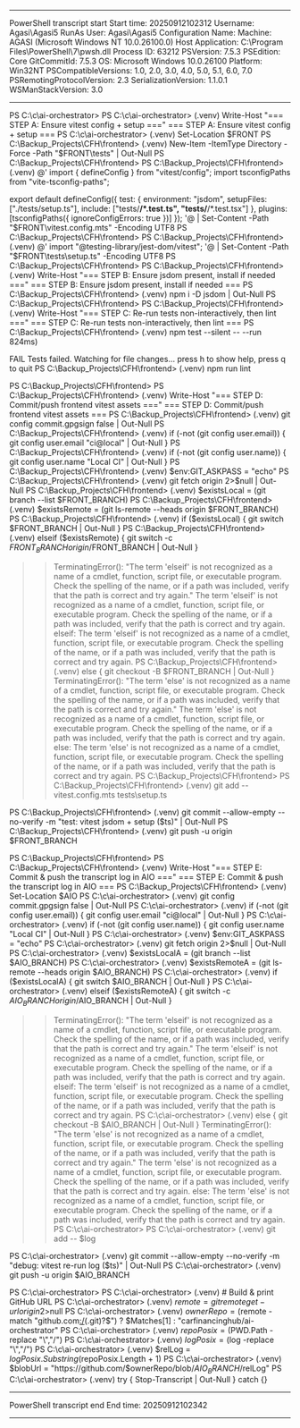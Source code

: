 **********************
PowerShell transcript start
Start time: 20250912102312
Username: Agasi\Agasi5
RunAs User: Agasi\Agasi5
Configuration Name: 
Machine: AGASI (Microsoft Windows NT 10.0.26100.0)
Host Application: C:\Program Files\PowerShell\7\pwsh.dll
Process ID: 63212
PSVersion: 7.5.3
PSEdition: Core
GitCommitId: 7.5.3
OS: Microsoft Windows 10.0.26100
Platform: Win32NT
PSCompatibleVersions: 1.0, 2.0, 3.0, 4.0, 5.0, 5.1, 6.0, 7.0
PSRemotingProtocolVersion: 2.3
SerializationVersion: 1.1.0.1
WSManStackVersion: 3.0
**********************
PS C:\c\ai-orchestrator>
PS C:\c\ai-orchestrator>
(.venv) Write-Host "=== STEP A: Ensure vitest config + setup ==="
=== STEP A: Ensure vitest config + setup ===
PS C:\c\ai-orchestrator>
(.venv) Set-Location $FRONT
PS C:\Backup_Projects\CFH\frontend>
(.venv) New-Item -ItemType Directory -Force -Path "$FRONT\tests" | Out-Null
PS C:\Backup_Projects\CFH\frontend>
PS C:\Backup_Projects\CFH\frontend>
(.venv) @'
import { defineConfig } from "vitest/config";
import tsconfigPaths from "vite-tsconfig-paths";

export default defineConfig({
  test: {
    environment: "jsdom",
    setupFiles: ["./tests/setup.ts"],
    include: ["tests/**/*.test.ts", "tests/**/*.test.tsx"]
  },
  plugins: [tsconfigPaths({ ignoreConfigErrors: true })]
});
'@ | Set-Content -Path "$FRONT\vitest.config.mts" -Encoding UTF8
PS C:\Backup_Projects\CFH\frontend>
PS C:\Backup_Projects\CFH\frontend>
(.venv) @'
import "@testing-library/jest-dom/vitest";
'@ | Set-Content -Path "$FRONT\tests\setup.ts" -Encoding UTF8
PS C:\Backup_Projects\CFH\frontend>
PS C:\Backup_Projects\CFH\frontend>
(.venv) Write-Host "=== STEP B: Ensure jsdom present, install if needed ==="
=== STEP B: Ensure jsdom present, install if needed ===
PS C:\Backup_Projects\CFH\frontend>
(.venv) npm i -D jsdom | Out-Null
PS C:\Backup_Projects\CFH\frontend>
PS C:\Backup_Projects\CFH\frontend>
(.venv) Write-Host "=== STEP C: Re-run tests non-interactively, then lint ==="
=== STEP C: Re-run tests non-interactively, then lint ===
PS C:\Backup_Projects\CFH\frontend>
(.venv) npm test --silent -- --run
 824ms)


 FAIL  Tests failed. Watching for file changes...
       press h to show help, press q to quit
PS C:\Backup_Projects\CFH\frontend>
(.venv) npm run lint

PS C:\Backup_Projects\CFH\frontend>
PS C:\Backup_Projects\CFH\frontend>
(.venv) Write-Host "=== STEP D: Commit/push frontend vitest assets ==="
=== STEP D: Commit/push frontend vitest assets ===
PS C:\Backup_Projects\CFH\frontend>
(.venv) git config commit.gpgsign false | Out-Null
PS C:\Backup_Projects\CFH\frontend>
(.venv) if (-not (git config user.email)) { git config user.email "ci@local" | Out-Null }
PS C:\Backup_Projects\CFH\frontend>
(.venv) if (-not (git config user.name))  { git config user.name  "Local CI" | Out-Null }
PS C:\Backup_Projects\CFH\frontend>
(.venv) $env:GIT_ASKPASS = "echo"
PS C:\Backup_Projects\CFH\frontend>
(.venv) git fetch origin 2>$null | Out-Null
PS C:\Backup_Projects\CFH\frontend>
(.venv) $existsLocal  = (git branch --list $FRONT_BRANCH)
PS C:\Backup_Projects\CFH\frontend>
(.venv) $existsRemote = (git ls-remote --heads origin $FRONT_BRANCH)
PS C:\Backup_Projects\CFH\frontend>
(.venv) if     ($existsLocal)  { git switch $FRONT_BRANCH | Out-Null }
PS C:\Backup_Projects\CFH\frontend>
(.venv) elseif ($existsRemote) { git switch -c $FRONT_BRANCH origin/$FRONT_BRANCH | Out-Null }
>> TerminatingError(): "The term 'elseif' is not recognized as a name of a cmdlet, function, script file, or executable program.
Check the spelling of the name, or if a path was included, verify that the path is correct and try again."
The term 'elseif' is not recognized as a name of a cmdlet, function, script file, or executable program.
Check the spelling of the name, or if a path was included, verify that the path is correct and try again.
elseif: The term 'elseif' is not recognized as a name of a cmdlet, function, script file, or executable program.
Check the spelling of the name, or if a path was included, verify that the path is correct and try again.
PS C:\Backup_Projects\CFH\frontend>
(.venv) else                   { git checkout -B $FRONT_BRANCH | Out-Null }
>> TerminatingError(): "The term 'else' is not recognized as a name of a cmdlet, function, script file, or executable program.
Check the spelling of the name, or if a path was included, verify that the path is correct and try again."
The term 'else' is not recognized as a name of a cmdlet, function, script file, or executable program.
Check the spelling of the name, or if a path was included, verify that the path is correct and try again.
else: The term 'else' is not recognized as a name of a cmdlet, function, script file, or executable program.
Check the spelling of the name, or if a path was included, verify that the path is correct and try again.
PS C:\Backup_Projects\CFH\frontend>
PS C:\Backup_Projects\CFH\frontend>
(.venv) git add -- vitest.config.mts tests\setup.ts

PS C:\Backup_Projects\CFH\frontend>
(.venv) git commit --allow-empty --no-verify -m "test: vitest jsdom + setup ($ts)" | Out-Null
PS C:\Backup_Projects\CFH\frontend>
(.venv) git push -u origin $FRONT_BRANCH

PS C:\Backup_Projects\CFH\frontend>
PS C:\Backup_Projects\CFH\frontend>
(.venv) Write-Host "=== STEP E: Commit & push the transcript log in AIO ==="
=== STEP E: Commit & push the transcript log in AIO ===
PS C:\Backup_Projects\CFH\frontend>
(.venv) Set-Location $AIO
PS C:\c\ai-orchestrator>
(.venv) git config commit.gpgsign false | Out-Null
PS C:\c\ai-orchestrator>
(.venv) if (-not (git config user.email)) { git config user.email "ci@local" | Out-Null }
PS C:\c\ai-orchestrator>
(.venv) if (-not (git config user.name))  { git config user.name  "Local CI" | Out-Null }
PS C:\c\ai-orchestrator>
(.venv) $env:GIT_ASKPASS = "echo"
PS C:\c\ai-orchestrator>
(.venv) git fetch origin 2>$null | Out-Null
PS C:\c\ai-orchestrator>
(.venv) $existsLocalA  = (git branch --list $AIO_BRANCH)
PS C:\c\ai-orchestrator>
(.venv) $existsRemoteA = (git ls-remote --heads origin $AIO_BRANCH)
PS C:\c\ai-orchestrator>
(.venv) if     ($existsLocalA)  { git switch $AIO_BRANCH | Out-Null }
PS C:\c\ai-orchestrator>
(.venv) elseif ($existsRemoteA) { git switch -c $AIO_BRANCH origin/$AIO_BRANCH | Out-Null }
>> TerminatingError(): "The term 'elseif' is not recognized as a name of a cmdlet, function, script file, or executable program.
Check the spelling of the name, or if a path was included, verify that the path is correct and try again."
The term 'elseif' is not recognized as a name of a cmdlet, function, script file, or executable program.
Check the spelling of the name, or if a path was included, verify that the path is correct and try again.
elseif: The term 'elseif' is not recognized as a name of a cmdlet, function, script file, or executable program.
Check the spelling of the name, or if a path was included, verify that the path is correct and try again.
PS C:\c\ai-orchestrator>
(.venv) else                    { git checkout -B $AIO_BRANCH | Out-Null }
>> TerminatingError(): "The term 'else' is not recognized as a name of a cmdlet, function, script file, or executable program.
Check the spelling of the name, or if a path was included, verify that the path is correct and try again."
The term 'else' is not recognized as a name of a cmdlet, function, script file, or executable program.
Check the spelling of the name, or if a path was included, verify that the path is correct and try again.
else: The term 'else' is not recognized as a name of a cmdlet, function, script file, or executable program.
Check the spelling of the name, or if a path was included, verify that the path is correct and try again.
PS C:\c\ai-orchestrator>
PS C:\c\ai-orchestrator>
(.venv) git add -- $log

PS C:\c\ai-orchestrator>
(.venv) git commit --allow-empty --no-verify -m "debug: vitest re-run log ($ts)" | Out-Null
PS C:\c\ai-orchestrator>
(.venv) git push -u origin $AIO_BRANCH

PS C:\c\ai-orchestrator>
PS C:\c\ai-orchestrator>
(.venv) # Build & print GitHub URL
PS C:\c\ai-orchestrator>
(.venv) $remote = git remote get-url origin 2>$null
PS C:\c\ai-orchestrator>
(.venv) $ownerRepo = ($remote -match "github\.com[:/](.+?)(\.git)?$") ? $Matches[1] : "carfinancinghub/ai-orchestrator"
PS C:\c\ai-orchestrator>
(.venv) $repoPosix = ($PWD.Path -replace "\\","/")
PS C:\c\ai-orchestrator>
(.venv) $logPosix  = ($log -replace "\\","/")
PS C:\c\ai-orchestrator>
(.venv) $relLog    = $logPosix.Substring($repoPosix.Length + 1)
PS C:\c\ai-orchestrator>
(.venv) $blobUrl   = "https://github.com/$ownerRepo/blob/$AIO_BRANCH/$relLog"
PS C:\c\ai-orchestrator>
(.venv) try { Stop-Transcript | Out-Null } catch {}
**********************
PowerShell transcript end
End time: 20250912102342
**********************
